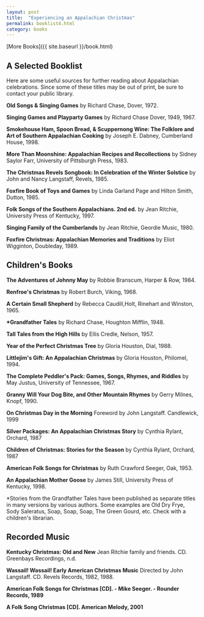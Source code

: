 ```yaml
---
layout: post
title:  "Experiencing an Appalachian Christmas"
permalink: booklist4.html
category: books
---
```


[More Books]({{ site.baseurl }}/book.html)

## A Selected Booklist

Here are some useful sources for further reading about Appalachian celebrations.
Since some of these titles may be out of print, be sure to contact your public
library.

**Old Songs & Singing Games** by Richard Chase, Dover, 1972.

**Singing Games and Playparty Games** by Richard Chase Dover, 1949, 1967.

**Smokehouse Ham, Spoon Bread, & Scuppernong Wine: The Folklore and Art of
Southern Appalachian Cooking** by Joseph E. Dabney, Cumberland House, 1998.

**More Than Moonshine: Appalachian Recipes and Recollections** by Sidney Saylor
Farr, University of Pittsburgh Press, 1983.

**The Christmas Revels Songbook: In Celebration of the Winter Solstice** by John and
Nancy Langstaff, Revels, 1985.

**Foxfire Book of Toys and Games** by Linda Garland Page and Hilton Smith, Dutton,
1985.

**Folk Songs of the Southern Appalachians. 2nd ed.** by Jean Ritchie, University
Press of Kentucky, 1997.

**Singing Family of the Cumberlands** by Jean Ritchie, Geordie Music, 1980.

**Foxfire Christmas: Appalachian Memories and Traditions** by Eliot Wigginton,
Doubleday, 1989.

## Children's Books

**The Adventures of Johnny May** by Robbie Branscum, Harper & Row, 1984.

**Renfroe's Christmas** by Robert Burch, Viking, 1968.

**A Certain Small Shepherd** by Rebecca Caudill,Holt, Rinehart and Winston, 1965.

__*Grandfather Tales__ by Richard Chase, Houghton Mifflin, 1948.

**Tall Tales from the High Hills** by Ellis Credle, Nelson, 1957.

**Year of the Perfect Christmas Tree** by Gloria Houston, Dial, 1988.

**Littlejim's Gift: An Appalachian Christmas** by Gloria Houston, Philomel, 1994.

**The Complete Peddler's Pack: Games, Songs, Rhymes, and Riddles** by May Justus,
University of Tennessee, 1967.

**Granny Will Your Dog Bite, and Other Mountain Rhymes** by Gerry Milnes, Knopf,
1990.

**On Christmas Day in the Morning** Foreword by John Langstaff. Candlewick, 1999

**Silver Packages: An Appalachian Christmas Story** by Cynthia Rylant, Orchard, 1987

**Children of Christmas: Stories for the Season** by Cynthia Rylant, Orchard, 1987

**American Folk Songs for Christmas** by Ruth Crawford Seeger, Oak, 1953.

**An Appalachian Mother Goose** by James Still, University Press of Kentucky, 1998.

*Stories from the Grandfather Tales have been published as separate titles in
many versions by various authors. Some examples are Old Dry Frye, Sody
Saleratus, Soap, Soap, Soap, The Green Gourd, etc. Check with a children's
librarian.

## Recorded Music

**Kentucky Christmas: Old and New** Jean Ritchie family and friends. CD. Greenbays
Recordings, n.d.

**Wassail! Wassail! Early American Christmas Music** Directed by John Langstaff. CD.
Revels Records, 1982, 1988.

**American Folk Songs for Christmas [CD]. - Mike Seeger. - Rounder Records, 1989**

**A Folk Song Christmas [CD]. American Melody, 2001**
